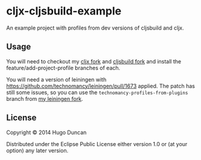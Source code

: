 # cljx-cljsbuild-example

An example project with profiles from dev versions of cljsbuild and cljx.

## Usage

You will need to checkout my
[cljx fork](https://github.com/hugoduncan/cljx) and
[cljsbuild fork](https://github.com/hugoduncan/lein-cljsbuild) and
install the feature/add-project-profile branches of each.

You will need a version of leiningen with
https://github.com/technomancy/leiningen/pull/1673 applied.  The patch
has still some issues, so you can use the
`technomancy-profiles-from-plugins` branch from
[my leiningen fork](https://github.com/hugoduncan/leiningen).

## License

Copyright © 2014 Hugo Duncan

Distributed under the Eclipse Public License either version 1.0 or (at
your option) any later version.
